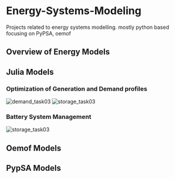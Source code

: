 # Energy-Systems-Modeling
Projects related to energy systems modelling. mostly python based focusing on PyPSA, oemof

## Overview of Energy Models


## Julia Models

### Optimization of Generation and Demand profiles 
![demand_task03](https://github.com/user-attachments/assets/8b7a83b4-a11c-42d8-aa03-1b8ac711ed1e)  ![storage_task03](https://github.com/user-attachments/assets/7ca05623-5a71-4ced-b8e0-8227ff4665a7)

### Battery System Management
![storage_task03](https://github.com/user-attachments/assets/7ca05623-5a71-4ced-b8e0-8227ff4665a7)


## Oemof Models

## PypSA Models

